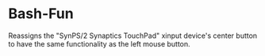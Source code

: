 Bash-Fun
=========================

Reassigns the "SynPS/2 Synaptics TouchPad" xinput device's center button to have the same functionality as the left mouse button.

